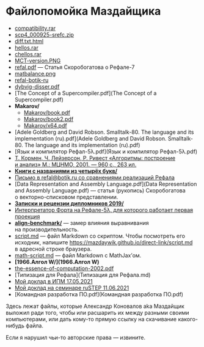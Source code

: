 Файлопомойка Маздайщика
=======================

* [compatibility.rar](compatibility.rar)
* [scp4_000925-srefc.zip](scp4_000925-srefc.zip)
* [diff.txt.html](diff.txt.html)
* [hellos.rar](hellos.rar)
* [chellos.rar](chellos.rar)
* [MCT-version.PNG](MCT-version.PNG)
* [refal.pdf](refal.pdf) — Статья Скоробогатова о Рефале-7
* [matbalance.png](matbalance.png)
* [refal-botik-ru](refal-botik-ru)
* [dybvig-disser.pdf](dybvig-disser.pdf)
* [The Concept of a Supercompiler.pdf](The Concept of a Supercompiler.pdf)
* **Makarov/**
  * [Makarov/book.pdf](Makarov/book.pdf)
  * [Makarov/book2.pdf](Makarov/book2.pdf)
  * [Makarov/x64.pdf](Makarov/x64.pdf)
* [Adele Goldberg and David Robson. Smalltalk-80. The language and its implementation (ru).pdf](Adele Goldberg and David Robson. Smalltalk-80. The language and its implementation (ru).pdf)
* [Язык и компилятор Рефал-5λ.pdf](Язык и компилятор Рефал-5λ.pdf)
* [Т. Кормен, Ч. Лейзерсон, Р. Ривест «Алгоритмы: построение и анализ» М.: МЦНМО, 2001. — 960 с., 263 ил.](kormen-t-leyzerson-ch-rivest-r-algoritmy-postroenie-i-analiz.djvu)
* [**Книги с названиями из четырёх букв/**](4.pdf)
* [Письмо в <refal@botik.ru> со сравнениями реализаций Рефала](refal-compare.md)
* [Data Representation and Assembly Language.pdf](Data Representation and Assembly Language.pdf) —
  статья (рукопись) Скоробогатова о векторно-списковом представлении.
* [**Записки и рецензии дипломников 2019/**](Diploma-2019)
* [Интерпретатор Форта на Рефале-5λ, для которого работает первая проекция](forth-rec.ref)
* [**align-benchmark/**](align-benchmark) — замер влияния выравнивания
  на производительность.
* [script.md](script.md) — файл Markdown со скриптом. Чтобы посмотреть его исходник,
  напишите <https://mazdaywik.github.io/direct-link/script.md> в адресной
  строке браузера.
* [math-script.md](math-script.md) — файл Markdown с MathJax’ом.
* **[1966.Алгол W/](1966.Алгол W)**
* [the-essence-of-computation-2002.pdf](the-essence-of-computation-2002.pdf)
* [Типизация для Рефала](Типизация для Рефала.md)
* [Мой доклад в ИПМ 17.05.2021](2021-05-17-Konovalov-Closures-and-Optimizations-Refal-5-lambda.pdf)
* [Мой доклад на семинаре ruSTEP 11.06.2021](2021-06-11-Konovalov-Introduction-to-Refal.pdf)
* [Командная разработка ПО.pdf](Командная разработка ПО.pdf)

Здесь лежат файлы, которые Александр Коновалов aka Маздайщик выложил ради того,
чтобы или расшарить их между разными своими компьютерами, или дать кому-то
прямую ссылку на скачивание какого-нибудь файла.

Если я нарушил чьи-то авторские права — извините.
